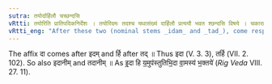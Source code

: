 ```yaml
---
sutra: तयोर्दार्हिलौ चच्छन्दसि
vRtti: तयोरिति प्रातिपदिकनिर्देशः । तयोरिदमः तदश्च यथासंख्यं दार्हिलौ प्रत्ययौ भवत श्छन्दसि विषये । चकाराद्यथाप्राप्तं च ॥
vRtti_eng: "After these two (nominal stems _idam_ and _tad_), come respectively the affixes _da_ and _rhil_, in the _Chhandas_, and also the other affixes."
---
```

The affix दा comes after इदम् and र्हि after तद् ॥ Thus इदा (V. 3. 3), तर्हि (VII. 2. 102). So also इदानीम् and तदानीम् ॥ As इ॒॒दा हि य॒॒मुप॑स्तुतिभि॒॒दा वा॒॒मस्य॑ भ॒॒क्तये॑ (_Rig_ _Veda_ VIII. 27. 11).
